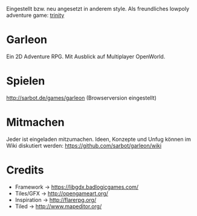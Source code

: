 Eingestellt bzw. neu angesetzt in anderem style. Als freundliches lowpoly adventure game: [trinity](https://github.com/lukruh/trinity)

# Garleon
Ein 2D Adventure RPG. Mit Ausblick auf Multiplayer OpenWorld.

# Spielen
http://sarbot.de/games/garleon (Browserversion eingestellt)

# Mitmachen
Jeder ist eingeladen mitzumachen. Ideen, Konzepte und Unfug können im Wiki diskutiert werden:
https://github.com/sarbot/garleon/wiki

# Credits
- Framework -> https://libgdx.badlogicgames.com/
- Tiles/GFX -> http://opengameart.org/
- Inspiration -> http://flarerpg.org/
- Tiled -> http://www.mapeditor.org/
